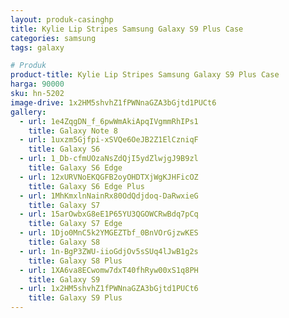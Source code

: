 ```yaml
---
layout: produk-casinghp
title: Kylie Lip Stripes Samsung Galaxy S9 Plus Case
categories: samsung
tags: galaxy

# Produk
product-title: Kylie Lip Stripes Samsung Galaxy S9 Plus Case
harga: 90000
sku: hn-5202
image-drive: 1x2HM5shvhZ1fPWNnaGZA3bGjtd1PUCt6
gallery:
  - url: 1e4ZqgDN_f_6pwWmAkiApqIVgmmRhIPs1
    title: Galaxy Note 8
  - url: 1uxzm5Gjfpi-xSVQe6OeJB2Z1ElCzniqF
    title: Galaxy S6
  - url: 1_Db-cfmUOzaNsZdQjI5ydZlwjgJ9B9zl
    title: Galaxy S6 Edge
  - url: 12xURVNoEKQGFB2oyOHDTXjWgKJHFicOZ
    title: Galaxy S6 Edge Plus
  - url: 1MhKmxlnNainRx80OdQdjdoq-DaRwxieG
    title: Galaxy S7
  - url: 15arOwbxG8eE1P65YU3QGOWCRwBdq7pCq
    title: Galaxy S7 Edge
  - url: 1Djo0MnC5k2YMGEZTbf_0BnVOrGjzwKES
    title: Galaxy S8
  - url: 1n-BgP3ZWU-iioGdjOv5sSUq4lJwB1g2s
    title: Galaxy S8 Plus
  - url: 1XA6va8ECwomw7dxT40fhRyw00xS1q8PH
    title: Galaxy S9
  - url: 1x2HM5shvhZ1fPWNnaGZA3bGjtd1PUCt6
    title: Galaxy S9 Plus
---
```


